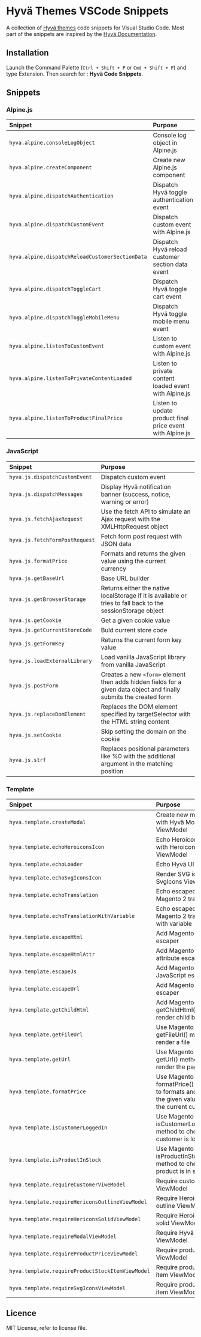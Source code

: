 # Hyvä Themes VSCode Snippets

A collection of [Hyvä themes](https://hyva.io/) code snippets for Visual Studio Code. Most part of the snippets are inspired by the [Hyvä Documentation](https://docs.hyva.io/).

## Installation

Launch the Command Palette (`Ctrl + Shift + P` or `Cmd + Shift + P`) and type Extension. Then search for : **Hyvä Code Snippets**.

## Snippets

### Alpine.js

| Snippet  | Purpose                                                                                            |
| :------- | :------------------------------------------------------------------------------------------------- |
| `hyva.alpine.consoleLogObject` | Console log object in Alpine.js                                              |
| `hyva.alpine.createComponent` | Create new Alpine.js component                                                |
| `hyva.alpine.dispatchAuthentication` | Dispatch Hyvä toggle authentication event                              |
| `hyva.alpine.dispatchCustomEvent` | Dispatch custom event with Alpine.js                                      |
| `hyva.alpine.dispatchReloadCustomerSectionData` | Dispatch Hyvä reload customer section data event            |
| `hyva.alpine.dispatchToggleCart` | Dispatch Hyvä toggle cart event                                            |
| `hyva.alpine.dispatchToggleMobileMenu` | Dispatch Hyvä toggle mobile menu event                               |
| `hyva.alpine.listenToCustomEvent` | Listen to custom event with Alpine.js                                     |
| `hyva.alpine.listenToPrivateContentLoaded` | Listen to private content loaded event with Alpine.js            |
| `hyva.alpine.listenToProductFinalPrice` | Listen to update product final price event with Alpine.js           |

### JavaScript

| Snippet  | Purpose                                                                                                                            |
| :------- | :--------------------------------------------------------------------------------------------------------------------------------- |
| `hyva.js.dispatchCustomEvent` | Dispatch custom event                                                                                         |
| `hyva.js.dispatchMessages` | Display Hyvä notification banner (success, notice, warning or error)                                             |
| `hyva.js.fetchAjaxRequest` | Use the fetch API to simulate an Ajax request with the XMLHttpRequest object                                     |
| `hyva.js.fetchFormPostRequest` | Fetch form post request with JSON data                                                                       |
| `hyva.js.formatPrice` | Formats and returns the given value using the current currency                                                        |
| `hyva.js.getBaseUrl` | Base URL builder                                                                                                       |
| `hyva.js.getBrowserStorage` | Returns either the native localStorage if it is available or tries to fall back to the sessionStorage object    |
| `hyva.js.getCookie` | Get a given cookie value                                                                                                |
| `hyva.js.getCurrentStoreCode` | Buld current store code                                                                                       |
| `hyva.js.getFormKey` | Returns the current form key value                                                                                     |
| `hyva.js.loadExternalLibrary` | Load vanilla JavaScript library from vanilla JavaScript                                                       |
| `hyva.js.postForm` | Creates a new ```<form>``` element then adds hidden fields for a given data object and finally submits the created form  |
| `hyva.js.replaceDomElement` | Replaces the DOM element specified by targetSelector with the HTML string content                               |
| `hyva.js.setCookie` | Skip setting the domain on the cookie                                                                                   |
| `hyva.js.strf` | Replaces positional parameters like %0 with the additional argument in the matching position                                 |

### Template

| Snippet  | Purpose                                                                                                                 |
| :------- | :---------------------------------------------------------------------------------------------------------------------- |
| `hyva.template.createModal` | Create new modal with Hyvä Modal ViewModel                                                           |
| `hyva.template.echoHeroiconsIcon` | Echo Heroicons icon with Heroicons ViewModel                                                   |
| `hyva.template.echoLoader` | Echo Hyvä UI loader                                                                                   |
| `hyva.template.echoSvgIconsIcon` | Render SVG icon with SvgIcons ViewModel                                                         |
| `hyva.template.echoTranslation` | Echo escaped Magento 2 translation                                                               |
| `hyva.template.echoTranslationWithVariable` | Echo escaped Magento 2 translation with variable                                     |
| `hyva.template.escapeHtml` | Add Magento 2 HTML escaper                                                                            |
| `hyva.template.escapeHtmlAttr` | Add Magento 2 HTML attribute escaper                                                              |
| `hyva.template.escapeJs` | Add Magento 2 JavaScript escaper                                                                        |
| `hyva.template.escapeUrl` | Add Magento 2 URL escaper                                                                              |
| `hyva.template.getChildHtml` | Add Magento 2 getChildHtml() to render child block                                                  |
| `hyva.template.getFileUrl` | Use Magento 2 getFileUrl() method to render a file                                                    |
| `hyva.template.getUrl` | Use Magento 2 getUrl() method to render the page path                                                     |
| `hyva.template.formatPrice` | Use Magento 2 formatPrice() method to formats and returns the given value using the current currency |
| `hyva.template.isCustomerLoggedIn` | Use Magento 2 isCustomerLoggedIn() method to check if customer is logged in                   |
| `hyva.template.isProductInStock` | Use Magento 2 isProductInStock() method to check if product is in stock                         |
| `hyva.template.requireCustomerViweModel` | Require customer ViewModel                                                              |
| `hyva.template.requireHericonsOutlineViewModel` | Require Heroicons outline ViewModel                                              |
| `hyva.template.requireHericonsSolidViewModel` | Require Heroicons solid ViewModel                                                  |
| `hyva.template.requireModalViewModel` | Require Hyvä Modal ViewModel                                                               |
| `hyva.template.requireProductPriceViewModel` | Require product price ViewModel                                                     |
| `hyva.template.requireProductStockItemViewModel` | Require product stock item ViewModel                                            |
| `hyva.template.requireSvgIconsViewModel` | Require product stock item ViewModel                                                    |

## Licence

MIT License, refer to license file.
